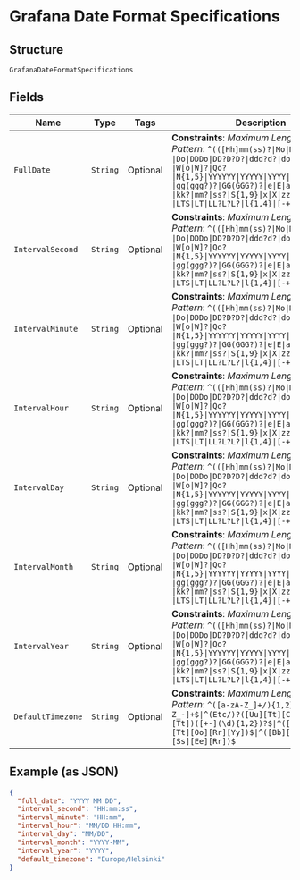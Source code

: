 
# Grafana Date Format Specifications

## Structure

`GrafanaDateFormatSpecifications`

## Fields

| Name | Type | Tags | Description | Getter | Setter |
|  --- | --- | --- | --- | --- | --- |
| `FullDate` | `String` | Optional | **Constraints**: *Maximum Length*: `128`, *Pattern*: `^(([Hh]mm(ss)?\|Mo\|MM?M?M?\|Do\|DDDo\|DD?D?D?\|ddd?d?\|do?\|w[o\|w]?\|W[o\|W]?\|Qo?\|N{1,5}\|YYYYYY\|YYYYY\|YYYY\|YY\|y{2,4}\|yo?\|gg(ggg?)?\|GG(GGG?)?\|e\|E\|a\|A\|hh?\|HH?\|kk?\|mm?\|ss?\|S{1,9}\|x\|X\|zz?\|ZZ?\|LTS\|LT\|LL?L?L?\|l{1,4}\|[-+/T,;.: ]?)*)$` | String getFullDate() | setFullDate(String fullDate) |
| `IntervalSecond` | `String` | Optional | **Constraints**: *Maximum Length*: `128`, *Pattern*: `^(([Hh]mm(ss)?\|Mo\|MM?M?M?\|Do\|DDDo\|DD?D?D?\|ddd?d?\|do?\|w[o\|w]?\|W[o\|W]?\|Qo?\|N{1,5}\|YYYYYY\|YYYYY\|YYYY\|YY\|y{2,4}\|yo?\|gg(ggg?)?\|GG(GGG?)?\|e\|E\|a\|A\|hh?\|HH?\|kk?\|mm?\|ss?\|S{1,9}\|x\|X\|zz?\|ZZ?\|LTS\|LT\|LL?L?L?\|l{1,4}\|[-+/T,;.: ]?)*)$` | String getIntervalSecond() | setIntervalSecond(String intervalSecond) |
| `IntervalMinute` | `String` | Optional | **Constraints**: *Maximum Length*: `128`, *Pattern*: `^(([Hh]mm(ss)?\|Mo\|MM?M?M?\|Do\|DDDo\|DD?D?D?\|ddd?d?\|do?\|w[o\|w]?\|W[o\|W]?\|Qo?\|N{1,5}\|YYYYYY\|YYYYY\|YYYY\|YY\|y{2,4}\|yo?\|gg(ggg?)?\|GG(GGG?)?\|e\|E\|a\|A\|hh?\|HH?\|kk?\|mm?\|ss?\|S{1,9}\|x\|X\|zz?\|ZZ?\|LTS\|LT\|LL?L?L?\|l{1,4}\|[-+/T,;.: ]?)*)$` | String getIntervalMinute() | setIntervalMinute(String intervalMinute) |
| `IntervalHour` | `String` | Optional | **Constraints**: *Maximum Length*: `128`, *Pattern*: `^(([Hh]mm(ss)?\|Mo\|MM?M?M?\|Do\|DDDo\|DD?D?D?\|ddd?d?\|do?\|w[o\|w]?\|W[o\|W]?\|Qo?\|N{1,5}\|YYYYYY\|YYYYY\|YYYY\|YY\|y{2,4}\|yo?\|gg(ggg?)?\|GG(GGG?)?\|e\|E\|a\|A\|hh?\|HH?\|kk?\|mm?\|ss?\|S{1,9}\|x\|X\|zz?\|ZZ?\|LTS\|LT\|LL?L?L?\|l{1,4}\|[-+/T,;.: ]?)*)$` | String getIntervalHour() | setIntervalHour(String intervalHour) |
| `IntervalDay` | `String` | Optional | **Constraints**: *Maximum Length*: `128`, *Pattern*: `^(([Hh]mm(ss)?\|Mo\|MM?M?M?\|Do\|DDDo\|DD?D?D?\|ddd?d?\|do?\|w[o\|w]?\|W[o\|W]?\|Qo?\|N{1,5}\|YYYYYY\|YYYYY\|YYYY\|YY\|y{2,4}\|yo?\|gg(ggg?)?\|GG(GGG?)?\|e\|E\|a\|A\|hh?\|HH?\|kk?\|mm?\|ss?\|S{1,9}\|x\|X\|zz?\|ZZ?\|LTS\|LT\|LL?L?L?\|l{1,4}\|[-+/T,;.: ]?)*)$` | String getIntervalDay() | setIntervalDay(String intervalDay) |
| `IntervalMonth` | `String` | Optional | **Constraints**: *Maximum Length*: `128`, *Pattern*: `^(([Hh]mm(ss)?\|Mo\|MM?M?M?\|Do\|DDDo\|DD?D?D?\|ddd?d?\|do?\|w[o\|w]?\|W[o\|W]?\|Qo?\|N{1,5}\|YYYYYY\|YYYYY\|YYYY\|YY\|y{2,4}\|yo?\|gg(ggg?)?\|GG(GGG?)?\|e\|E\|a\|A\|hh?\|HH?\|kk?\|mm?\|ss?\|S{1,9}\|x\|X\|zz?\|ZZ?\|LTS\|LT\|LL?L?L?\|l{1,4}\|[-+/T,;.: ]?)*)$` | String getIntervalMonth() | setIntervalMonth(String intervalMonth) |
| `IntervalYear` | `String` | Optional | **Constraints**: *Maximum Length*: `128`, *Pattern*: `^(([Hh]mm(ss)?\|Mo\|MM?M?M?\|Do\|DDDo\|DD?D?D?\|ddd?d?\|do?\|w[o\|w]?\|W[o\|W]?\|Qo?\|N{1,5}\|YYYYYY\|YYYYY\|YYYY\|YY\|y{2,4}\|yo?\|gg(ggg?)?\|GG(GGG?)?\|e\|E\|a\|A\|hh?\|HH?\|kk?\|mm?\|ss?\|S{1,9}\|x\|X\|zz?\|ZZ?\|LTS\|LT\|LL?L?L?\|l{1,4}\|[-+/T,;.: ]?)*)$` | String getIntervalYear() | setIntervalYear(String intervalYear) |
| `DefaultTimezone` | `String` | Optional | **Constraints**: *Maximum Length*: `64`, *Pattern*: `^([a-zA-Z_]+/){1,2}[a-zA-Z_-]+$\|^(Etc/)?([Uu][Tt][Cc]\|[Gg][Mm][Tt])([+-](\d){1,2})?$\|^([Ff][Aa][Cc][Tt][Oo][Rr][Yy])$\|^([Bb][Rr][Oo][Ww][Ss][Ee][Rr])$` | String getDefaultTimezone() | setDefaultTimezone(String defaultTimezone) |

## Example (as JSON)

```json
{
  "full_date": "YYYY MM DD",
  "interval_second": "HH:mm:ss",
  "interval_minute": "HH:mm",
  "interval_hour": "MM/DD HH:mm",
  "interval_day": "MM/DD",
  "interval_month": "YYYY-MM",
  "interval_year": "YYYY",
  "default_timezone": "Europe/Helsinki"
}
```

